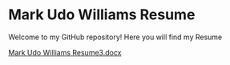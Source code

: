 # Mark Udo Williams Resume
Welcome to my GitHub repository! Here you will find my Resume

[Mark Udo Williams Resume3.docx](https://github.com/user-attachments/files/16196133/Mark.Udo.Williams.Resume3.docx)
